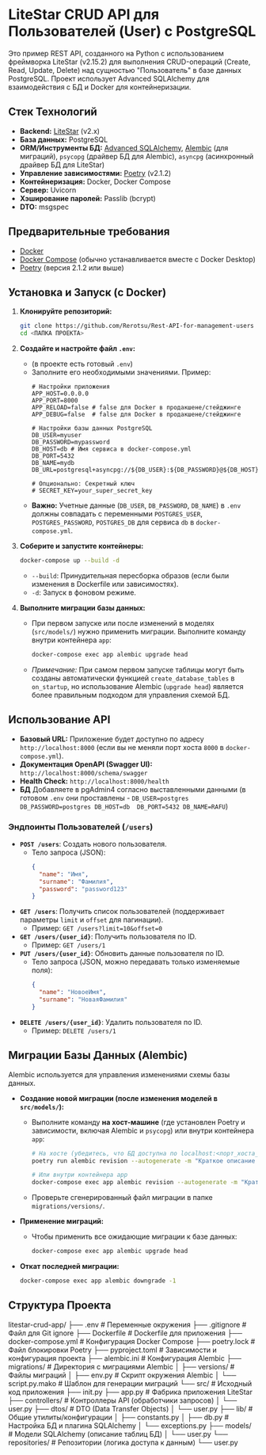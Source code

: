 # LiteStar CRUD API для Пользователей (User) с PostgreSQL

Это пример REST API, созданного на Python с использованием фреймворка LiteStar (v2.15.2) для выполнения CRUD-операций (Create, Read, Update, Delete) над сущностью "Пользователь" в базе данных PostgreSQL. Проект использует Advanced SQLAlchemy для взаимодействия с БД и Docker для контейнеризации.

## Стек Технологий

* **Backend:** [LiteStar](https://litestar.dev/) (v2.x)
* **База данных:** PostgreSQL
* **ORM/Инструменты БД:** [Advanced SQLAlchemy](https://github.com/litestar-org/advanced-alchemy), [Alembic](https://alembic.sqlalchemy.org/) (для миграций), `psycopg` (драйвер БД для Alembic), `asyncpg` (асинхронный драйвер БД для LiteStar)
* **Управление зависимостями:** [Poetry](https://python-poetry.org/) (v2.1.2)
* **Контейнеризация:** Docker, Docker Compose
* **Сервер:** Uvicorn
* **Хэширование паролей:** Passlib (bcrypt)
* **DTO:** msgspec

## Предварительные требования

* [Docker](https://docs.docker.com/engine/install/)
* [Docker Compose](https://docs.docker.com/compose/install/) (обычно устанавливается вместе с Docker Desktop)
* [Poetry](https://python-poetry.org/docs/#installation) (версия 2.1.2 или выше)

## Установка и Запуск (с Docker)

1.  **Клонируйте репозиторий:**
    ```bash
    git clone https://github.com/Rerotsu/Rest-API-for-management-users
    cd <ПАПКА ПРОЕКТА>
    ```

2.  **Создайте и настройте файл `.env`:**
    * (в проекте есть готовый `.env`)
    * Заполните его необходимыми значениями. Пример:
        ```env
        # Настройки приложения
        APP_HOST=0.0.0.0
        APP_PORT=8000
        APP_RELOAD=false # false для Docker в продакшене/стейджинге
        APP_DEBUG=false  # false для Docker в продакшене/стейджинге

        # Настройки базы данных PostgreSQL
        DB_USER=myuser
        DB_PASSWORD=mypassword
        DB_HOST=db # Имя сервиса в docker-compose.yml
        DB_PORT=5432
        DB_NAME=mydb
        DB_URL=postgresql+asyncpg://${DB_USER}:${DB_PASSWORD}@${DB_HOST}:${DB_PORT}/${DB_NAME}

        # Опционально: Секретный ключ
        # SECRET_KEY=your_super_secret_key
        ```
    * **Важно:** Учетные данные (`DB_USER`, `DB_PASSWORD`, `DB_NAME`) в `.env` должны совпадать с переменными `POSTGRES_USER`, `POSTGRES_PASSWORD`, `POSTGRES_DB` для сервиса `db` в `docker-compose.yml`.

3.  **Соберите и запустите контейнеры:**
    ```bash
    docker-compose up --build -d
    ```
    * `--build`: Принудительная пересборка образов (если были изменения в Dockerfile или зависимостях).
    * `-d`: Запуск в фоновом режиме.

4.  **Выполните миграции базы данных:**
    * При первом запуске или после изменений в моделях (`src/models/`) нужно применить миграции. Выполните команду внутри контейнера `app`:
        ```bash
        docker-compose exec app alembic upgrade head
        ```
    * *Примечание:* При самом первом запуске таблицы могут быть созданы автоматически функцией `create_database_tables` в `on_startup`, но использование Alembic (`upgrade head`) является более правильным подходом для управления схемой БД.

## Использование API

* **Базовый URL:** Приложение будет доступно по адресу `http://localhost:8000` (если вы не меняли порт хоста `8000` в `docker-compose.yml`).
* **Документация OpenAPI (Swagger UI):** `http://localhost:8000/schema/swagger`
* **Health Check:** `http://localhost:8000/health`
* **БД** Добавляете в pgAdmin4 согласно выставленными данными
(в готовом `.env` они проставлены -
`DB_USER=postgres
DB_PASSWORD=postgres
DB_HOST=db 
DB_PORT=5432
DB_NAME=RAFU`)

### Эндпоинты Пользователей (`/users`)

* **`POST /users`**: Создать нового пользователя.
    * Тело запроса (JSON):
        ```json
        {
          "name": "Имя",
          "surname": "Фамилия",
          "password": "password123"
        }
        ```
* **`GET /users`**: Получить список пользователей (поддерживает параметры `limit` и `offset` для пагинации).
    * Пример: `GET /users?limit=10&offset=0`
* **`GET /users/{user_id}`**: Получить пользователя по ID.
    * Пример: `GET /users/1`
* **`PUT /users/{user_id}`**: Обновить данные пользователя по ID.
    * Тело запроса (JSON, можно передавать только изменяемые поля):
        ```json
        {
          "name": "НовоеИмя",
          "surname": "НоваяФамилия"
        }
        ```
* **`DELETE /users/{user_id}`**: Удалить пользователя по ID.
    * Пример: `DELETE /users/1`

## Миграции Базы Данных (Alembic)

Alembic используется для управления изменениями схемы базы данных.

* **Создание новой миграции (после изменения моделей в `src/models/`):**
    * Выполните команду **на хост-машине** (где установлен Poetry и зависимости, включая Alembic и `psycopg`) или внутри контейнера `app`:
        ```bash
        # На хосте (убедитесь, что БД доступна по localhost:<порт_хоста_БД> или как настроено в alembic.ini)
        poetry run alembic revision --autogenerate -m "Краткое описание изменений"

        # Или внутри контейнера app
        docker-compose exec app alembic revision --autogenerate -m "Краткое описание изменений"
        ```
    * Проверьте сгенерированный файл миграции в папке `migrations/versions/`.

* **Применение миграций:**
    * Чтобы применить все ожидающие миграции к базе данных:
        ```bash
        docker-compose exec app alembic upgrade head
        ```

* **Откат последней миграции:**
    ```bash
    docker-compose exec app alembic downgrade -1
    ```



## Структура Проекта


litestar-crud-app/
├── .env                   # Переменные окружения
├── .gitignore             # Файл для Git ignore
├── Dockerfile             # Dockerfile для приложения
├── docker-compose.yml     # Конфигурация Docker Compose
├── poetry.lock            # Файл блокировки Poetry
├── pyproject.toml         # Зависимости и конфигурация проекта
├── alembic.ini            # Конфигурация Alembic
├── migrations/            # Директория с миграциями Alembic
│   ├── versions/          # Файлы миграций
│   ├── env.py             # Скрипт окружения Alembic
│   └── script.py.mako     # Шаблон для генерации миграций
└── src/                   # Исходный код приложения
├── init.py
├── app.py             # Фабрика приложения LiteStar
├── controllers/       # Контроллеры API (обработчики запросов)
│   └── user.py
├── dtos/              # DTO (Data Transfer Objects)
│   └── user.py
├── lib/               # Общие утилиты/конфигурации
│   ├── constants.py
│   ├── db.py          # Настройка БД и плагина SQLAlchemy
│   └── exceptions.py
├── models/            # Модели SQLAlchemy (описание таблиц БД)
│   └── user.py
└── repositories/      # Репозитории (логика доступа к данным)
    └── user.py

